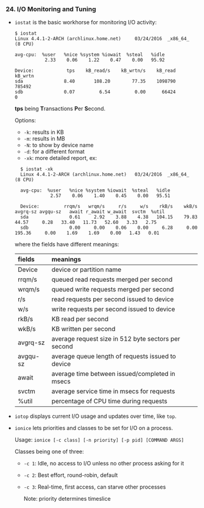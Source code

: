 ### 24. I/O Monitoring and Tuning

  * `iostat` is the basic workhorse for monitoring I/O activity:
    ```
    $ iostat
    Linux 4.4.1-2-ARCH (archlinux.home.net) 	03/24/2016 	_x86_64_	(8 CPU)

    avg-cpu:  %user   %nice %system %iowait  %steal   %idle
               2.33    0.06    1.22    0.47    0.00   95.92

    Device:            tps    kB_read/s    kB_wrtn/s    kB_read    kB_wrtn
    sda               8.40       108.20        77.35    1098790     785492
    sdb               0.07         6.54         0.00      66424          0
    ```
    **tps** being **T**ransactions **P**er **S**econd.

    Options:

    * `-k`: results in KB
    * `-m`: results in MB
    * `-N`: to show by device name
    * `-d`: for a different format
    * `-xk`: more detailed report, ex:
    ```
      $ iostat -xk
      Linux 4.4.1-2-ARCH (archlinux.home.net) 	03/24/2016 	_x86_64_	(8 CPU)

      avg-cpu:  %user   %nice %system %iowait  %steal   %idle
                 2.57    0.06    1.40    0.45    0.00   95.51

      Device:         rrqm/s   wrqm/s     r/s     w/s    rkB/s    wkB/s avgrq-sz avgqu-sz   await r_await w_await  svctm  %util
      sda               0.61     2.92    3.88    4.38   104.15    79.83    44.57     0.28   33.40   11.73   52.60   3.33   2.75
      sdb               0.00     0.00    0.06    0.00     6.28     0.00   195.36     0.00    1.69    1.69    0.00   1.43   0.01
    ```

      where the fields have different meanings:

      | fields | meanings |
      | :------------- | :------------- |
      | Device | device or partition name |
      | rrqm/s | queued read requests merged per second |
      | wrqm/s | queued write requests merged per second |
      | r/s | read requests per second issued to device |
      | w/s | write requests per second issued to device |
      | rkB/s | KB read per second |
      | wkB/s | KB written per second |
      | avgrq-sz | average request size in 512 byte sectors per second |
      | avgqu-sz | average queue length of requests issued to device |
      | await | average time between issued/completed in msecs |
      | svctm | average service time in msecs for requests |
      | %util | percentage of CPU time during requests |

  * `iotop` displays current I/O usage and updates over time, like `top`.

  * `ionice` lets priorities and classes to be set for I/O on a process.

    Usage: `ionice [-c class] [-n priority] [-p pid] [COMMAND ARGS]`

    Classes being one of three:
      * `-c 1`: Idle, no access to I/O unless no other process asking for it
      * `-c 2`: Best effort, round-robin, default
      * `-c 3`: Real-time, first access, can starve other processes

        Note: priority determines timeslice
